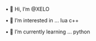 • 👋 Hi, I’m @XELO





• 👀 I’m interested in ... lua c++







• 🌱 I’m currently learning ... python 
